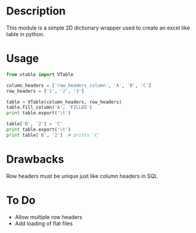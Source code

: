 # Description

This module is a simple 2D dictionary wrapper used to create an excel like table in python.

# Usage

```python
from vtable import VTable

column_headers = ['row_headers_column', 'A', 'B', 'C']
row_headers = ['1', '2', '3']

table = VTable(column_headers, row_headers)
table.fill_column('A', 'FILLED')
print table.export('\t')

table['B', '2'] = 'C'
print table.export('\t')
print table['B', '2']  # prints 'C'
```

# Drawbacks

Row headers must be unique just like column headers in SQL

# To Do

* Allow multiple row headers
* Add loading of flat files
